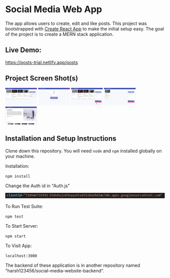# Social Media Web App
The app allows users to create, edit and like posts. This project was bootstrapped with [Create React App](https://github.com/facebook/create-react-app) to make the initial setup easy. The goal of the project is to create a MERN stack application.

## Live Demo:
https://posts-trial.netlify.app/posts

## Project Screen Shot(s)
<p float="left">
  <img src="Images/Screenshot (78).png" width="100" />
  <img src="Images/Screenshot (79).png" width="100" /> 
  <img src="Images/Screenshot (80).png" width="100" />
  <img src="Images/Screenshot (81).png" width="100" />
  <img src="Images/Screenshot (82).png" width="100" />
</p>

## Installation and Setup Instructions
Clone down this repository. You will need `node` and `npm` installed globally on your machine.  

Installation:

`npm install`  

Change the Auth id in "Auth.js" 
<p float="left">
  <img src="Images/api.JPG"/>
</p>

To Run Test Suite:  

`npm test`  

To Start Server:

`npm start`  

To Visit App:

`localhost:3000`  

The backend of these application is in another repository named "harsh123456/social-media-website-backend".
